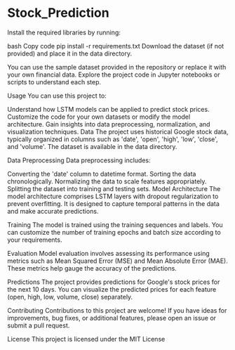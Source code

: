# Stock_Prediction
Install the required libraries by running:

bash
Copy code
pip install -r requirements.txt
Download the dataset (if not provided) and place it in the data directory.

You can use the sample dataset provided in the repository or replace it with your own financial data.
Explore the project code in Jupyter notebooks or scripts to understand each step.

Usage
You can use this project to:

Understand how LSTM models can be applied to predict stock prices.
Customize the code for your own datasets or modify the model architecture.
Gain insights into data preprocessing, normalization, and visualization techniques.
Data
The project uses historical Google stock data, typically organized in columns such as 'date', 'open', 'high', 'low', 'close', and 'volume'. The dataset is available in the data directory.

Data Preprocessing
Data preprocessing includes:

Converting the 'date' column to datetime format.
Sorting the data chronologically.
Normalizing the data to scale features appropriately.
Splitting the dataset into training and testing sets.
Model Architecture
The model architecture comprises LSTM layers with dropout regularization to prevent overfitting. It is designed to capture temporal patterns in the data and make accurate predictions.

Training
The model is trained using the training sequences and labels. You can customize the number of training epochs and batch size according to your requirements.

Evaluation
Model evaluation involves assessing its performance using metrics such as Mean Squared Error (MSE) and Mean Absolute Error (MAE). These metrics help gauge the accuracy of the predictions.

Predictions
The project provides predictions for Google's stock prices for the next 10 days. You can visualize the predicted prices for each feature (open, high, low, volume, close) separately.

Contributing
Contributions to this project are welcome! If you have ideas for improvements, bug fixes, or additional features, please open an issue or submit a pull request.

License
This project is licensed under the MIT License
